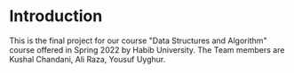 # Introduction
 This is the final project for our course "Data Structures and Algorithm" course offered in Spring 2022 by Habib University. The Team members are Kushal Chandani, Ali Raza, Yousuf Uyghur. 
